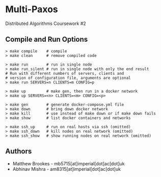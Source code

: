 # Multi-Paxos
Distributed Algorithms Coursework #2


## Compile and Run Options

```
> make compile    # compile
> make clean      # remove compiled code

> make run        # run in single node
> make run_silent # run in single node with only the end result
# Run with different numbers of servers, clients and
# version of configuration file, arguments are optional
> make run SERVERS=n CLIENTS=m CONFIG=p

> make up         # make gen, then run in a docker network
> make up SERVERS=<n> CLIENTS=<m> CONFIG=<p>

> make gen        # generate docker-compose.yml file
> make down       # bring down docker network
> make kill       # use instead of make down or if make down fails
> make show       # list docker containers and networks

> make ssh_up     # run on real hosts via ssh (omitted)
> make ssh_down   # kill nodes on real network (omitted)
> make ssh_show   # show running nodes on real network (omitted)
```

## Authors

- Matthew Brookes - mb5715[at]imperial[dot]ac[dot]uk
- Abhinav Mishra - am8315[at]imperial[dot]ac[dot]uk
